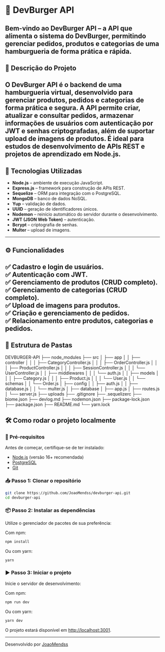 # 🍔 DevBurger API

Bem-vindo ao **DevBurger API** – a API que alimenta o sistema do DevBurger, permitindo gerenciar pedidos, produtos e categorias de uma hamburgueria de forma prática e rápida.
---


## 📖 Descrição do Projeto

O **DevBurger API** é o backend de uma hamburgueria virtual, desenvolvido para gerenciar produtos, pedidos e categorias de forma prática e segura. A API permite criar, atualizar e consultar pedidos, armazenar informações de usuários com autenticação por JWT e senhas criptografadas, além de suportar upload de imagens de produtos. É ideal para estudos de desenvolvimento de APIs REST e projetos de aprendizado em Node.js.
---


## 🚀 Tecnologias Utilizadas

- **Node.js** – ambiente de execução JavaScript.
- **Express.js** – framework para construção de APIs REST.
- **Sequelize** – ORM para integração com o PostgreSQL.
- **MongoDB** – banco de dados NoSQL.
- **Yup** – validação de dados.
- **UUID** – geração de identificadores únicos.
- **Nodemon** – reinício automático do servidor durante o desenvolvimento.
- **JWT (JSON Web Token)** – autenticação.
- **Bcrypt** – criptografia de senhas.
- **Multer** – upload de imagens.
---


## ⚙️ Funcionalidades

✅ Cadastro e login de usuários.  
✅ Autenticação com JWT.  
✅ Gerenciamento de **produtos** (CRUD completo).  
✅ Gerenciamento de **categorias** (CRUD completo).  
✅ Upload de imagens para produtos.  
✅ Criação e gerenciamento de pedidos.  
✅ Relacionamento entre **produtos, categorias e pedidos**.  
---

## 📂 Estrutura de Pastas

DEVBURGER-API
├── node_modules
├── src
│   ├── app
│   │   ├── controller
│   │   │   ├── CategoryController.js
│   │   │   ├── OrderController.js
│   │   │   ├── ProductController.js
│   │   │   ├── SessionController.js
│   │   │   └── UserController.js
│   │   ├── middlewares
│   │   │   └── auth.js
│   │   ├── models
│   │   │   ├── Category.js
│   │   │   ├── Product.js
│   │   │   └── User.js
│   │   └── schemas
│   │       └── Order.js
│   ├── config
│   │   ├── auth.js
│   │   ├── database.js
│   │   └── multer.js
│   ├── database
│   ├── app.js
│   ├── routes.js
│   └── server.js
├── uploads
├── .gitignore
├── .sequelizerc
├── biome.json
├── devlog.md
├── nodemon.json
├── package-lock.json
├── package.json
├── README.md
└── yarn.lock


## 🛠️ Como rodar o projeto localmente

### 📌 Pré-requisitos
Antes de começar, certifique-se de ter instalado:  
- [Node.js](https://nodejs.org/) (versão 16+ recomendada)  
- [PostgreSQL](https://www.postgresql.org/)  
- [Git](https://git-scm.com/)  

### 📥 Passo 1: Clonar o repositório
```bash
git clone https://github.com/JoaoMendss/devburger-api.git
cd devburger-api
```

### 📦 Passo 2: Instalar as dependências
Utilize o gerenciador de pacotes de sua preferência:

Com npm:
```bash
npm install
```
Ou com yarn:
```bash
yarn
```

### ▶️ Passo 3: Iniciar o projeto
Inicie o servidor de desenvolvimento:

Com npm:
```bash
npm run dev
```
Ou com yarn:
```bash
yarn dev
```

O projeto estará disponível em [http://localhost:3001](http://localhost:3001).

---

Desenvolvido por [JoaoMendss](https://github.com/JoaoMendss)